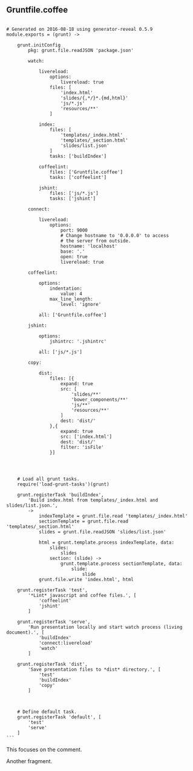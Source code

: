 ## Gruntfile.coffee

<pre><code data-trim data-noescape>
# Generated on 2016-08-18 using generator-reveal 0.5.9
module.exports = (grunt) ->

    grunt.initConfig
        pkg: grunt.file.readJSON 'package.json'

        watch:

            livereload:
                options:
                    livereload: true
                files: [
                    'index.html'
                    'slides/{,*/}*.{md,html}'
                    'js/*.js'
                    'resources/**'
                ]

            index:
                files: [
                    'templates/_index.html'
                    'templates/_section.html'
                    'slides/list.json'
                ]
                tasks: ['buildIndex']

            coffeelint:
                files: ['Gruntfile.coffee']
                tasks: ['coffeelint']

            jshint:
                files: ['js/*.js']
                tasks: ['jshint']

        connect:

            livereload:
                options:
                    port: 9000
                    # Change hostname to '0.0.0.0' to access
                    # the server from outside.
                    hostname: 'localhost'
                    base: '.'
                    open: true
                    livereload: true

        coffeelint:

            options:
                indentation:
                    value: 4
                max_line_length:
                    level: 'ignore'

            all: ['Gruntfile.coffee']

        jshint:

            options:
                jshintrc: '.jshintrc'

            all: ['js/*.js']

        copy:

            dist:
                files: [{
                    expand: true
                    src: [
                        'slides/**'
                        'bower_components/**'
                        'js/**'
                        'resources/**'
                    ]
                    dest: 'dist/'
                },{
                    expand: true
                    src: ['index.html']
                    dest: 'dist/'
                    filter: 'isFile'
                }]




    # Load all grunt tasks.
    require('load-grunt-tasks')(grunt)

    grunt.registerTask 'buildIndex',
        'Build index.html from templates/_index.html and slides/list.json.',
        ->
            indexTemplate = grunt.file.read 'templates/_index.html'
            sectionTemplate = grunt.file.read 'templates/_section.html'
            slides = grunt.file.readJSON 'slides/list.json'

            html = grunt.template.process indexTemplate, data:
                slides:
                    slides
                section: (slide) ->
                    grunt.template.process sectionTemplate, data:
                        slide:
                            slide
            grunt.file.write 'index.html', html

    grunt.registerTask 'test',
        '*Lint* javascript and coffee files.', [
            'coffeelint'
            'jshint'
        ]

    grunt.registerTask 'serve',
        'Run presentation locally and start watch process (living document).', [
            'buildIndex'
            'connect:livereload'
            'watch'
        ]

    grunt.registerTask 'dist',
        'Save presentation files to *dist* directory.', [
            'test'
            'buildIndex'
            'copy'
        ]



    # Define default task.
    grunt.registerTask 'default', [
        'test'
        'serve'
    ]
```
</code></pre>

<p class="fragment" data-code-focus="86-89">
  This focuses on the comment.
</p>
<p class="fragment" data-code-focus="1-2">
  Another fragment.
</p>
